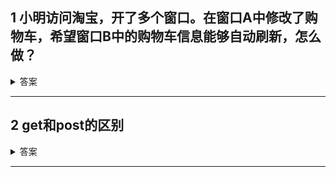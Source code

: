 


## 1 小明访问淘宝，开了多个窗口。在窗口A中修改了购物车，希望窗口B中的购物车信息能够自动刷新，怎么做？

<details><summary>答案</summary>

用`localStorage`和`window.onstorage`
</details>



---



## 2 get和post的区别

<details><summary>答案</summary>

用get去读，用post去写。

1. 参数放在哪？  
   get：拼在url里  
   post：一般放在request Body中

2. 长度限制  
   http协议对get和post的长度都没有任何限制。  
   get：因为参数会拼在URL中，所以会收到浏览器对url长度的限制。  

3. 安全性
   参数都是明文传输，都不安全。

</details>



---





